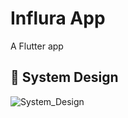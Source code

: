 # Influra App
A Flutter app 

## 🎨 System Design
![System_Design](https://github.com/mohamedelshamy6/Influra-Graduation-Project-/assets/73137782/6397e9c6-4a96-4005-a74f-4d3036452123)

